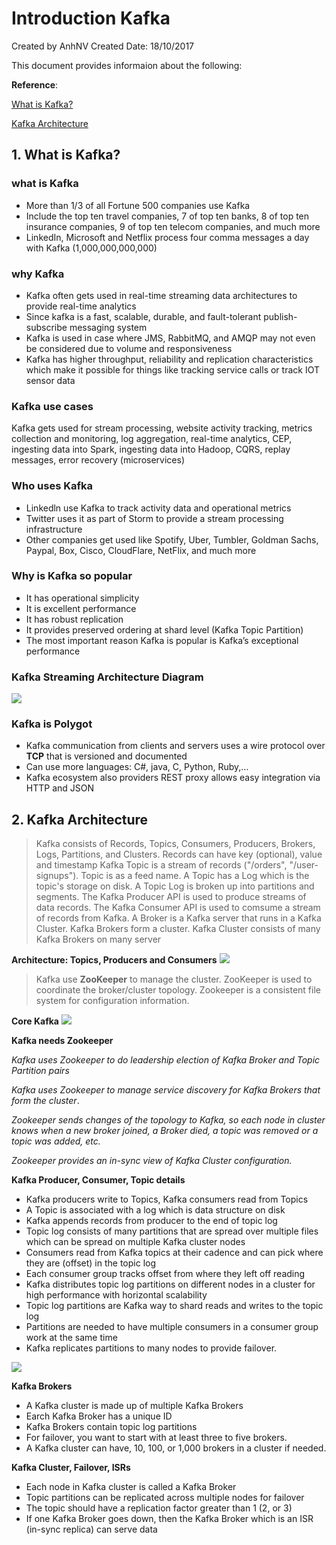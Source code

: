 # Introduction Kafka
Created by AnhNV Created Date: 18/10/2017

This document provides informaion about the following:

**Reference**:

[What is Kafka?][what-is-kafka]

[Kafka Architecture][kafka-architecture]

## 1. What is Kafka?
### what is Kafka
* More than 1/3 of all Fortune 500 companies use Kafka
* Include the top ten travel companies, 7 of top ten banks, 8 of top ten insurance companies, 9 of top ten telecom companies, and much more
* LinkedIn, Microsoft and Netflix process four comma messages a day with Kafka (1,000,000,000,000)

### why Kafka
- Kafka often gets used in real-time streaming data architectures to provide real-time analytics
- Since kafka is a fast, scalable, durable, and fault-tolerant publish-subscribe messaging system
- Kafka is used in case where JMS, RabbitMQ, and AMQP may not even be considered due to volume and responsiveness
- Kafka has higher throughput, reliability and replication characteristics which make it possible for things like tracking service calls or track IOT sensor data

### Kafka use cases
Kafka gets used for stream processing, website activity tracking, metrics collection and monitoring, log aggregation, real-time analytics, CEP, ingesting data into Spark, ingesting data into Hadoop, CQRS, replay messages, error recovery (microservices)

### Who uses Kafka
- Linkedln use Kafka to track activity data and operational metrics
- Twitter uses it as part of Storm to provide a stream processing infrastructure
- Other companies get used like Spotify, Uber, Tumbler, Goldman Sachs, Paypal, Box, Cisco, CloudFlare, NetFlix, and much more

### Why is Kafka so popular
- It has operational simplicity
- It is excellent performance
- It has robust replication
- It provides preserved ordering at shard level (Kafka Topic Partition)
- The most important reason Kafka is popular is Kafka’s exceptional performance

### Kafka Streaming Architecture Diagram
![](https://user-images.githubusercontent.com/14268190/31706889-b4c3701a-b414-11e7-87d8-95cb52caab01.png)

### Kafka is Polygot
- Kafka communication from clients and servers uses a wire protocol over **TCP** that is versioned and documented
- Can use more languages: C#, java, C, Python, Ruby,…
- Kafka ecosystem also providers REST proxy allows easy integration via HTTP and JSON

## 2. Kafka Architecture
> Kafka consists of Records, Topics, Consumers, Producers, Brokers, Logs, Partitions, and Clusters. Records can have key (optional), value and timestamp
Kafka Topic is a stream of records ("/orders", "/user-signups"). Topic is as a feed name. A Topic has a Log which is the topic's storage on disk. A Topic Log is broken up into partitions and segments.
The Kafka Producer API is used to produce streams of data records.
The Kafka Consumer API is used to comsume a stream of records from Kafka.
A Broker is a Kafka server that runs in a Kafka Cluster. Kafka Brokers form a cluster.
Kafka Cluster consists of many Kafka Brokers on many server

**Architecture: Topics, Producers and Consumers**
![](https://user-images.githubusercontent.com/14268190/31708153-666cf568-b418-11e7-9442-d279939a0d27.png)
>Kafka use **ZooKeeper** to manage the cluster. ZooKeeper is used to coordinate the broker/cluster topology. Zookeeper is a consistent file system for configuration information.

**Core Kafka**
![](https://user-images.githubusercontent.com/14268190/31711178-8932437e-b421-11e7-8db2-f1668103d602.png)

**Kafka needs Zookeeper**

_Kafka uses Zookeeper to do leadership election of Kafka Broker and Topic Partition pairs_

_Kafka uses Zookeeper to manage service discovery for Kafka Brokers that form the cluster_.

_Zookeeper sends changes of the topology to Kafka, so each node in cluster knows when a new broker joined, a Broker died, a topic was removed or a topic was added, etc._

_Zookeeper provides an in-sync view of Kafka Cluster configuration._

**Kafka Producer, Consumer, Topic details**

- Kafka producers write to Topics, Kafka consumers read from Topics
- A Topic is associated with a log which is data structure on disk
- Kafka appends records from producer to the end of topic log
- Topic log consists of many partitions that are spread over multiple files which can be spread on multiple Kafka cluster nodes
- Consumers read from Kafka topics at their cadence and can pick where they are (offset) in the topic log
- Each consumer group tracks offset from where they left off reading
- Kafka distributes topic log partitions on different nodes in a cluster for high performance with horizontal scalability
- Topic log partitions are Kafka way to shard reads and writes to the topic log
- Partitions are needed to have multiple consumers in a consumer group work at the same time
- Kafka replicates partitions to many nodes to provide failover.

![](http://cloudurable.com/images/kafka-architecture-topic-partition-consumer-group-offset-producers.png)

**Kafka Brokers**

- A Kafka cluster is made up of multiple Kafka Brokers
- Earch Kafka Broker has a unique ID
- Kafka Brokers contain topic log partitions
- For failover, you want to start with at least three to five brokers. 
- A Kafka cluster can have, 10, 100, or 1,000 brokers in a cluster if needed.

**Kafka Cluster, Failover, ISRs**
- Each node in Kafka cluster is called a Kafka Broker
- Topic partitions can be replicated across multiple nodes for failover
- The topic should have a replication factor greater than 1 (2, or 3)
- If one Kafka Broker goes down, then the Kafka Broker which is an ISR (in-sync replica) can serve data

[what-is-kafka]: http://cloudurable.com/blog/what-is-kafka/index.html
[kafka-architecture]: http://cloudurable.com/blog/kafka-architecture/index.html